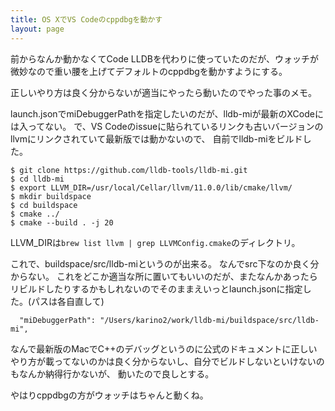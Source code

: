 ```yaml
---
title: OS XでVS Codeのcppdbgを動かす
layout: page
---
```

前からなんか動かなくてCode LLDBを代わりに使っていたのだが、ウォッチが微妙なので重い腰を上げてデフォルトのcppdbgを動かすようにする。

正しいやり方は良く分からないが適当にやったら動いたのでやった事のメモ。

launch.jsonでmiDebuggerPathを指定したいのだが、lldb-miが最新のXCodeには入ってない。
で、VS Codeのissueに貼られているリンクも古いバージョンのllvmにリンクされていて最新版では動かないので、
自前でlldb-miをビルドした。

```
$ git clone https://github.com/lldb-tools/lldb-mi.git
$ cd lldb-mi
$ export LLVM_DIR=/usr/local/Cellar/llvm/11.0.0/lib/cmake/llvm/
$ mkdir buildspace
$ cd buildspace
$ cmake ../
$ cmake --build . -j 20
```

LLVM_DIRは`brew list llvm | grep LLVMConfig.cmake`のディレクトリ。

これで、buildspace/src/lldb-miというのが出来る。
なんでsrc下なのか良く分からない。
これをどこか適当な所に置いてもいいのだが、またなんかあったらリビルドしたりするかもしれないのでそのままえいっとlaunch.jsonに指定した。(パスは各自直して)

```
  "miDebuggerPath": "/Users/karino2/work/lldb-mi/buildspace/src/lldb-mi",
```

なんで最新版のMacでC++のデバッグというのに公式のドキュメントに正しいやり方が載ってないのかは良く分からないし、自分でビルドしないといけないのもなんか納得行かないが、
動いたので良しとする。

やはりcppdbgの方がウォッチはちゃんと動くね。